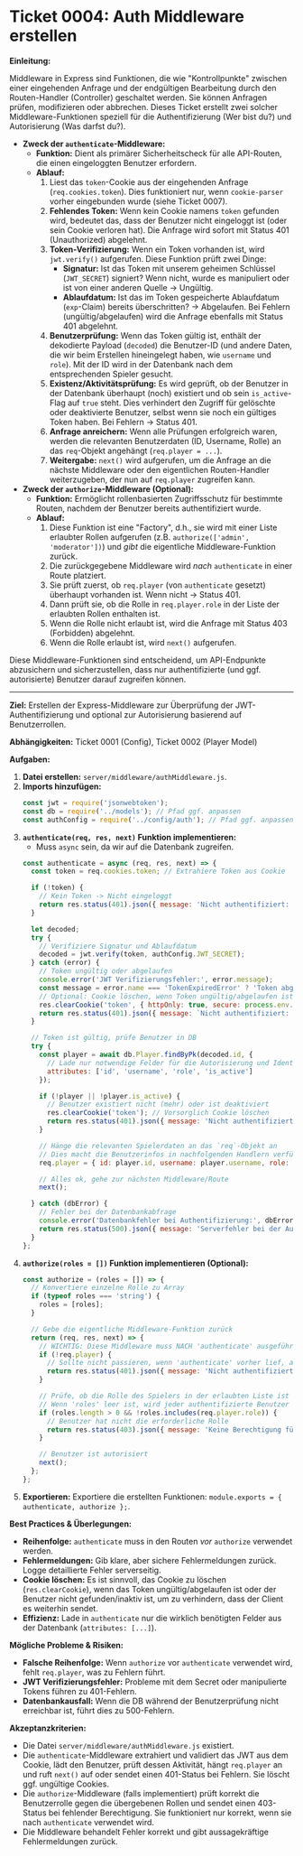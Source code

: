 # Ticket 0004: Auth Middleware erstellen

**Einleitung:**

Middleware in Express sind Funktionen, die wie "Kontrollpunkte" zwischen einer eingehenden Anfrage und der endgültigen Bearbeitung durch den Routen-Handler (Controller) geschaltet werden. Sie können Anfragen prüfen, modifizieren oder abbrechen. Dieses Ticket erstellt zwei solcher Middleware-Funktionen speziell für die Authentifizierung (Wer bist du?) und Autorisierung (Was darfst du?).

*   **Zweck der `authenticate`-Middleware:**
    *   **Funktion:** Dient als primärer Sicherheitscheck für alle API-Routen, die einen eingeloggten Benutzer erfordern.
    *   **Ablauf:**
        1.  Liest das `token`-Cookie aus der eingehenden Anfrage (`req.cookies.token`). Dies funktioniert nur, wenn `cookie-parser` vorher eingebunden wurde (siehe Ticket 0007).
        2.  **Fehlendes Token:** Wenn kein Cookie namens `token` gefunden wird, bedeutet das, dass der Benutzer nicht eingeloggt ist (oder sein Cookie verloren hat). Die Anfrage wird sofort mit Status 401 (Unauthorized) abgelehnt.
        3.  **Token-Verifizierung:** Wenn ein Token vorhanden ist, wird `jwt.verify()` aufgerufen. Diese Funktion prüft zwei Dinge:
            *   **Signatur:** Ist das Token mit unserem geheimen Schlüssel (`JWT_SECRET`) signiert? Wenn nicht, wurde es manipuliert oder ist von einer anderen Quelle -> Ungültig.
            *   **Ablaufdatum:** Ist das im Token gespeicherte Ablaufdatum (`exp`-Claim) bereits überschritten? -> Abgelaufen.
            Bei Fehlern (ungültig/abgelaufen) wird die Anfrage ebenfalls mit Status 401 abgelehnt.
        4.  **Benutzerprüfung:** Wenn das Token gültig ist, enthält der dekodierte Payload (`decoded`) die Benutzer-ID (und andere Daten, die wir beim Erstellen hineingelegt haben, wie `username` und `role`). Mit der ID wird in der Datenbank nach dem entsprechenden Spieler gesucht.
        5.  **Existenz/Aktivitätsprüfung:** Es wird geprüft, ob der Benutzer in der Datenbank überhaupt (noch) existiert und ob sein `is_active`-Flag auf `true` steht. Dies verhindert den Zugriff für gelöschte oder deaktivierte Benutzer, selbst wenn sie noch ein gültiges Token haben. Bei Fehlern -> Status 401.
        6.  **Anfrage anreichern:** Wenn alle Prüfungen erfolgreich waren, werden die relevanten Benutzerdaten (ID, Username, Rolle) an das `req`-Objekt angehängt (`req.player = ...`).
        7.  **Weitergabe:** `next()` wird aufgerufen, um die Anfrage an die nächste Middleware oder den eigentlichen Routen-Handler weiterzugeben, der nun auf `req.player` zugreifen kann.
*   **Zweck der `authorize`-Middleware (Optional):**
    *   **Funktion:** Ermöglicht rollenbasierten Zugriffsschutz für bestimmte Routen, nachdem der Benutzer bereits authentifiziert wurde.
    *   **Ablauf:**
        1.  Diese Funktion ist eine "Factory", d.h., sie wird mit einer Liste erlaubter Rollen aufgerufen (z.B. `authorize(['admin', 'moderator'])`) und *gibt* die eigentliche Middleware-Funktion zurück.
        2.  Die zurückgegebene Middleware wird *nach* `authenticate` in einer Route platziert.
        3.  Sie prüft zuerst, ob `req.player` (von `authenticate` gesetzt) überhaupt vorhanden ist. Wenn nicht -> Status 401.
        4.  Dann prüft sie, ob die Rolle in `req.player.role` in der Liste der erlaubten Rollen enthalten ist.
        5.  Wenn die Rolle nicht erlaubt ist, wird die Anfrage mit Status 403 (Forbidden) abgelehnt.
        6.  Wenn die Rolle erlaubt ist, wird `next()` aufgerufen.

Diese Middleware-Funktionen sind entscheidend, um API-Endpunkte abzusichern und sicherzustellen, dass nur authentifizierte (und ggf. autorisierte) Benutzer darauf zugreifen können.

---

**Ziel:** Erstellen der Express-Middleware zur Überprüfung der JWT-Authentifizierung und optional zur Autorisierung basierend auf Benutzerrollen.

**Abhängigkeiten:** Ticket 0001 (Config), Ticket 0002 (Player Model)

**Aufgaben:**

1.  **Datei erstellen:** `server/middleware/authMiddleware.js`.
2.  **Imports hinzufügen:**
    ```javascript
    const jwt = require('jsonwebtoken');
    const db = require('../models'); // Pfad ggf. anpassen
    const authConfig = require('../config/auth'); // Pfad ggf. anpassen
    ```
3.  **`authenticate(req, res, next)` Funktion implementieren:**
    *   Muss `async` sein, da wir auf die Datenbank zugreifen.
    ```javascript
    const authenticate = async (req, res, next) => {
      const token = req.cookies.token; // Extrahiere Token aus Cookie

      if (!token) {
        // Kein Token -> Nicht eingeloggt
        return res.status(401).json({ message: 'Nicht authentifiziert: Kein Token angegeben' });
      }

      let decoded;
      try {
        // Verifiziere Signatur und Ablaufdatum
        decoded = jwt.verify(token, authConfig.JWT_SECRET);
      } catch (error) {
        // Token ungültig oder abgelaufen
        console.error('JWT Verifizierungsfehler:', error.message);
        const message = error.name === 'TokenExpiredError' ? 'Token abgelaufen' : 'Ungültiges Token';
        // Optional: Cookie löschen, wenn Token ungültig/abgelaufen ist
        res.clearCookie('token', { httpOnly: true, secure: process.env.NODE_ENV === 'production', sameSite: 'Strict' });
        return res.status(401).json({ message: `Nicht authentifiziert: ${message}` });
      }

      // Token ist gültig, prüfe Benutzer in DB
      try {
        const player = await db.Player.findByPk(decoded.id, {
          // Lade nur notwendige Felder für die Autorisierung und Identifikation
          attributes: ['id', 'username', 'role', 'is_active']
        });

        if (!player || !player.is_active) {
          // Benutzer existiert nicht (mehr) oder ist deaktiviert
          res.clearCookie('token'); // Vorsorglich Cookie löschen
          return res.status(401).json({ message: 'Nicht authentifiziert: Benutzer nicht gefunden oder inaktiv' });
        }

        // Hänge die relevanten Spielerdaten an das `req`-Objekt an
        // Dies macht die Benutzerinfos in nachfolgenden Handlern verfügbar
        req.player = { id: player.id, username: player.username, role: player.role };

        // Alles ok, gehe zur nächsten Middleware/Route
        next();

      } catch (dbError) {
        // Fehler bei der Datenbankabfrage
        console.error('Datenbankfehler bei Authentifizierung:', dbError);
        return res.status(500).json({ message: 'Serverfehler bei der Authentifizierung' });
      }
    };
    ```
4.  **`authorize(roles = [])` Funktion implementieren (Optional):**
    ```javascript
    const authorize = (roles = []) => {
      // Konvertiere einzelne Rolle zu Array
      if (typeof roles === 'string') {
        roles = [roles];
      }

      // Gebe die eigentliche Middleware-Funktion zurück
      return (req, res, next) => {
        // WICHTIG: Diese Middleware muss NACH 'authenticate' ausgeführt werden!
        if (!req.player) {
          // Sollte nicht passieren, wenn 'authenticate' vorher lief, aber sicher ist sicher
          return res.status(401).json({ message: 'Nicht authentifiziert' });
        }

        // Prüfe, ob die Rolle des Spielers in der erlaubten Liste ist
        // Wenn 'roles' leer ist, wird jeder authentifizierte Benutzer durchgelassen
        if (roles.length > 0 && !roles.includes(req.player.role)) {
          // Benutzer hat nicht die erforderliche Rolle
          return res.status(403).json({ message: 'Keine Berechtigung für diese Aktion' });
        }

        // Benutzer ist autorisiert
        next();
      };
    };
    ```
5.  **Exportieren:** Exportiere die erstellten Funktionen: `module.exports = { authenticate, authorize };`.

**Best Practices & Überlegungen:**

*   **Reihenfolge:** `authenticate` muss in den Routen *vor* `authorize` verwendet werden.
*   **Fehlermeldungen:** Gib klare, aber sichere Fehlermeldungen zurück. Logge detaillierte Fehler serverseitig.
*   **Cookie löschen:** Es ist sinnvoll, das Cookie zu löschen (`res.clearCookie`), wenn das Token ungültig/abgelaufen ist oder der Benutzer nicht gefunden/inaktiv ist, um zu verhindern, dass der Client es weiterhin sendet.
*   **Effizienz:** Lade in `authenticate` nur die wirklich benötigten Felder aus der Datenbank (`attributes: [...]`).

**Mögliche Probleme & Risiken:**

*   **Falsche Reihenfolge:** Wenn `authorize` vor `authenticate` verwendet wird, fehlt `req.player`, was zu Fehlern führt.
*   **JWT Verifizierungsfehler:** Probleme mit dem Secret oder manipulierte Tokens führen zu 401-Fehlern.
*   **Datenbankausfall:** Wenn die DB während der Benutzerprüfung nicht erreichbar ist, führt dies zu 500-Fehlern.

**Akzeptanzkriterien:**

*   Die Datei `server/middleware/authMiddleware.js` existiert.
*   Die `authenticate`-Middleware extrahiert und validiert das JWT aus dem Cookie, lädt den Benutzer, prüft dessen Aktivität, hängt `req.player` an und ruft `next()` auf oder sendet einen 401-Status bei Fehlern. Sie löscht ggf. ungültige Cookies.
*   Die `authorize`-Middleware (falls implementiert) prüft korrekt die Benutzerrolle gegen die übergebenen Rollen und sendet einen 403-Status bei fehlender Berechtigung. Sie funktioniert nur korrekt, wenn sie nach `authenticate` verwendet wird.
*   Die Middleware behandelt Fehler korrekt und gibt aussagekräftige Fehlermeldungen zurück.